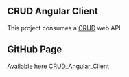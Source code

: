 ## CRUD Angular Client

This project consumes a [CRUD](https://github.com/BtCellNet18/CRUD) web API.

## GitHub Page

Available here [CRUD_Angular_Client](https://btcellnet18.github.io/CRUD_Angular_Client/)
